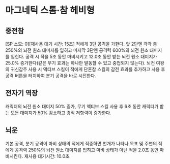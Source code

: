 # 마그네틱 스톰·참 헤비형

## 중전참

[SP 소모: 0][재사용 대기 시간: 15초] 적에게 3단 공격을 가한다. 앞 2단엔 각각 총 250%의 뇌전 원소 대미지를 입히고 마지막 3단엔 공격력 600%의 뇌전 원소 대미지를 입힌다. 공격 시 적을 5초 동안 마비시키고 12.0초 동안 받는 뇌전 원소 대미지가 25.0% 증가한다(같은 무기 효과는 하나만 발동할 수 있고 중첩되지 않는다). 
뇌전 여왕의 귀신갑주 사용 시 액티브 스킬이 적에게 단혼참 스킬의 감전 효과를 추가하고 사용 후 공격 버튼을 터치하여 분기 공격을 바로 시전한다.

## 전자기 역장

캐릭터의 뇌전 원소 대미지 50% 증가, 무기 액티브 스킬 사용 후 6초 동안 캐릭터가 받는 모든 대미지가 50% 감소하고 경직 저항력이 증가한다.

## 뇌운

기본 공격, 분기 공격이 마비 상태의 적에게 적중하면 번개가 나타나 목표 및 주변의 적에게 공격력 250%의 뇌전 원소 대미지를 입히고 마비 상태가 아닌 적을 2.0초 동안 마비시킨다. 재사용 대기시간: 10.0초.
